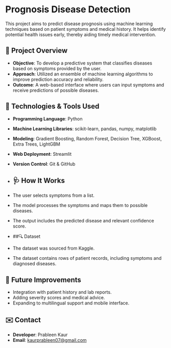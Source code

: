 # Prognosis Disease Detection
This project aims to predict disease prognosis using machine learning techniques based on patient symptoms and medical history. It helps identify potential health issues early, thereby aiding timely medical intervention.

## 🔬 Project Overview

- **Objective**: To develop a predictive system that classifies diseases based on symptoms provided by the user.
- **Approach**: Utilized an ensemble of machine learning algorithms to improve prediction accuracy and reliability.
- **Outcome**: A web-based interface where users can input symptoms and receive predictions of possible diseases.

## 🧠 Technologies & Tools Used

- **Programming Language**: Python
- **Machine Learning Libraries**: scikit-learn, pandas, numpy, matplotlib
- **Modeling**: Gradient Boosting, Random Forest, Decision Tree, XGBoost, Extra Trees, LightGBM
- **Web Deployment**: Streamlit
- **Version Control**: Git & GitHub

- ## 🩺 How It Works

- The user selects symptoms from a list.
- The model processes the symptoms and maps them to possible diseases.
- The output includes the predicted disease and relevant confidence score.

- ##🔍 Dataset

- The dataset was sourced from Kaggle.
- The dataset contains rows of patient records, including symptoms and diagnosed diseases.

## 📌 Future Improvements

- Integration with patient history and lab reports.
- Adding severity scores and medical advice.
- Expanding to multilingual support and mobile interface.

## ✉️ Contact

- **Developer**: Prableen Kaur
- **Email**: kaurprableen07@gmail.com
